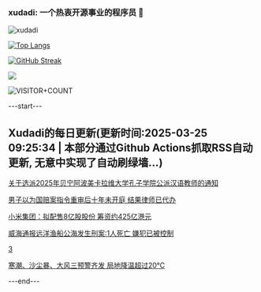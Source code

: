 ### xudadi: 一个热衷开源事业的程序员 👋

![xudadi](https://github-readme-stats-git-masterorgs-github-readme-stats-team.vercel.app/api?username=xudadi)

[![Top Langs](https://github-readme-stats.vercel.app/api/top-langs/?username=xudadi)](https://github.com/anuraghazra/github-readme-stats)

[![GitHub Streak](https://streak-stats.demolab.com?user=xudadi&locale=zh_Hans)](https://git.io/streak-stats)

![](https://raw.githubusercontent.com/xudadi/xudadi/main/assets/github-contribution-grid-snake.svg)

![VISITOR+COUNT](https://komarev.com/ghpvc/?username=xudadi&label=VISITOR+COUNT)


---start---

## Xudadi的每日更新(更新时间:2025-03-25 09:25:34 | 本部分通过Github Actions抓取RSS自动更新, 无意中实现了自动刷绿墙...)

[关于选派2025年贝宁阿波美卡拉维大学孔子学院公派汉语教师的通知](https://www.gongkaoleida.com/article/2334091)

[男子以为国赔案指令重审后十年未开庭 结果律师已代办](https://m.163.com/news/article/JREFOEBA0514R9P4.html)

[小米集团：拟配售8亿股股份 筹资约425亿港元](https://m.163.com/news/article/JRFSQJEF0514R9P4.html)

[威海通报远洋渔船公海发生刑案:1人死亡 嫌犯已被控制](https://m.163.com/news/article/JRF2HE9H0534A4SC.html)

[3](https://m.163.com/touch/news/sub/domestic)

[寒潮、沙尘暴、大风三预警齐发 局地降温超过20℃](https://m.163.com/news/article/JRFS8SJN0534A4SC.html)

---end---
